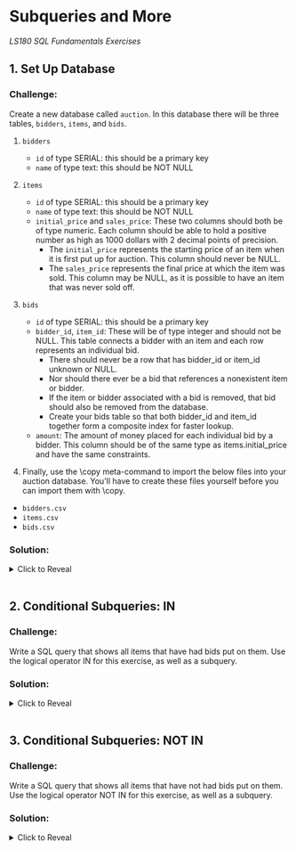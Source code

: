 # Subqueries and More
*LS180 SQL Fundamentals Exercises*

## 1. Set Up Database

### Challenge:

Create a new database called `auction`. In this database there will be three tables, `bidders`, `items`, and `bids`.

1. `bidders`
    - `id` of type SERIAL: this should be a primary key
    - `name` of type text: this should be NOT NULL

2. `items`
    - `id` of type SERIAL: this should be a primary key
    - `name` of type text: this should be NOT NULL
    - `initial_price` and `sales_price`: These two columns should both be of type numeric. Each column should be able to hold a positive number as high as 1000 dollars with 2 decimal points of precision.
        - The `initial_price` represents the starting price of an item when it is first put up for auction. This column should never be NULL.
        - The `sales_price` represents the final price at which the item was sold. This column may be NULL, as it is possible to have an item that was never sold off.

3. `bids`
    - `id` of type SERIAL: this should be a primary key
    - `bidder_id`, `item_id`: These will be of type integer and should not be NULL. This table connects a bidder with an item and each row represents an individual bid. 
        - There should never be a row that has bidder_id or item_id unknown or NULL. 
        - Nor should there ever be a bid that references a nonexistent item or bidder.
        - If the item or bidder associated with a bid is removed, that bid should also be removed from the database.
        - Create your bids table so that both bidder_id and item_id together form a composite index for faster lookup.
    - `amount`: The amount of money placed for each individual bid by a bidder. This column should be of the same type as items.initial_price and have the same constraints.

4. Finally, use the \copy meta-command to import the below files into your auction database. You'll have to create these files yourself before you can import them with \copy.

- `bidders.csv`
- `items.csv`
- `bids.csv`

### Solution:

<details><summary>Click to Reveal</summary>

1. Create the relations
```sql
CREATE DATABASE auction;

CREATE TABLE bidders (
    id serial PRIMARY KEY,
    name text NOT NULL
);

CREATE TABLE items (
    id serial PRIMARY KEY,
    name text NOT NULL,
    initial_price numeric(6,2) NOT NULL CHECK (initial_price BETWEEN 0.01 AND 1000.00),
    sales_price numeric(6,2) CHECK (sales_price BETWEEN 0.01 AND 1000.00)
);

CREATE TABLE bids (
    id serial PRIMARY KEY,
    bidder_id integer NOT NULL REFERENCES bidders(id) ON DELETE CASCADE,
    item_id integer NOT NULL REFERENCES items(id) ON DELETE CASCADE,
    amount numeric(6,2) NOT NULL CHECK (amount BETWEEN 0.01 AND 1000.00)
);

CREATE INDEX ON bids (bidder_id, item_id);
```

2. Copy the data
```
\copy bidders FROM 'bidders.csv' WITH HEADER CSV

\copy items FROM 'items.csv' WITH HEADER CSV

\copy bids FROM 'bids.csv' WITH HEADER CSV
```
</details>

<br>

## 2. Conditional Subqueries: IN

### Challenge:

Write a SQL query that shows all items that have had bids put on them. Use the logical operator IN for this exercise, as well as a subquery.

### Solution:

<details><summary>Click to Reveal</summary>

```sql
SELECT i.name AS "Bid on Items"
FROM items i 
WHERE i.id IN (
    SELECT DISTINCT item_id FROM bids
);
```
</details>

<br>

## 3. Conditional Subqueries: NOT IN

### Challenge:

Write a SQL query that shows all items that have not had bids put on them. Use the logical operator NOT IN for this exercise, as well as a subquery.

### Solution:

<details><summary>Click to Reveal</summary>

```sql
SELECT i.name AS "Not Bid On"
FROM items i
WHERE i.id NOT IN (
    SELECT item_id FROM bids
);
```
</details>
